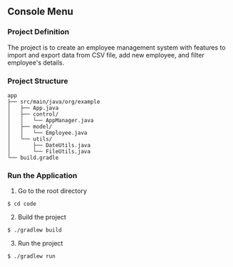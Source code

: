 <h2>Console Menu</h2>

### Project Definition
The project is to create an employee management system with features to import and export data from CSV file, add new employee, and filter employee's details.

### Project Structure
```
app
├── src/main/java/org/example
│   ├── App.java
│   ├── control/
│   │   └── AppManager.java
│   ├── model/
│   │   └── Employee.java
│   └── utils/
│       ├── DateUtils.java
│       └── FileUtils.java
└── build.gradle
```

### Run the Application
1. Go to the root directory
```
$ cd code
```
2. Build the project
```
$ ./gradlew build
```
3. Run the project
```
$ ./gradlew run
```